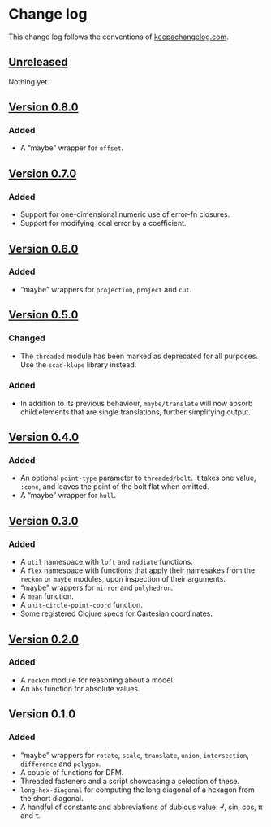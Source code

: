 # Change log
This change log follows the conventions of [keepachangelog.com](http://keepachangelog.com/).

## [Unreleased]
Nothing yet.

## [Version 0.8.0]
### Added
- A “maybe” wrapper for `offset`.

## [Version 0.7.0]
### Added
- Support for one-dimensional numeric use of error-fn closures.
- Support for modifying local error by a coefficient.

## [Version 0.6.0]
### Added
- “maybe” wrappers for `projection`, `project` and `cut`.

## [Version 0.5.0]
### Changed
- The `threaded` module has been marked as deprecated for all purposes. Use
  the `scad-klupe` library instead.

### Added
- In addition to its previous behaviour, `maybe/translate` will now absorb
  child elements that are single translations, further simplifying output.

## [Version 0.4.0]
### Added
- An optional `point-type` parameter to `threaded/bolt`. It takes one
  value, `:cone`, and leaves the point of the bolt flat when omitted.
- A “maybe” wrapper for `hull`.

## [Version 0.3.0]
### Added
- A `util` namespace with `loft` and `radiate` functions.
- A `flex` namespace with functions that apply their namesakes from the
  `reckon` or `maybe` modules, upon inspection of their arguments.
- “maybe” wrappers for `mirror` and `polyhedron`.
- A `mean` function.
- A `unit-circle-point-coord` function.
- Some registered Clojure specs for Cartesian coordinates.

## [Version 0.2.0]
### Added
- A `reckon` module for reasoning about a model.
- An `abs` function for absolute values.

## Version 0.1.0
### Added
- “maybe” wrappers for `rotate`, `scale`, `translate`, `union`,
  `intersection`, `difference` and `polygon`.
- A couple of functions for DFM.
- Threaded fasteners and a script showcasing a selection of these.
- `long-hex-diagonal` for computing the long diagonal of a hexagon
  from the short diagonal.
- A handful of constants and abbreviations of dubious value:
  √, sin, cos, π and τ.

[Unreleased]: https://github.com/veikman/scad-tarmi/compare/v0.8.0...HEAD
[Version 0.8.0]: https://github.com/veikman/scad-tarmi/compare/v0.7.0...v0.8.0
[Version 0.7.0]: https://github.com/veikman/scad-tarmi/compare/v0.6.0...v0.7.0
[Version 0.6.0]: https://github.com/veikman/scad-tarmi/compare/v0.5.0...v0.6.0
[Version 0.5.0]: https://github.com/veikman/scad-tarmi/compare/v0.4.0...v0.5.0
[Version 0.4.0]: https://github.com/veikman/scad-tarmi/compare/v0.3.0...v0.4.0
[Version 0.3.0]: https://github.com/veikman/scad-tarmi/compare/v0.2.0...v0.3.0
[Version 0.2.0]: https://github.com/veikman/scad-tarmi/compare/v0.1.0...v0.2.0
